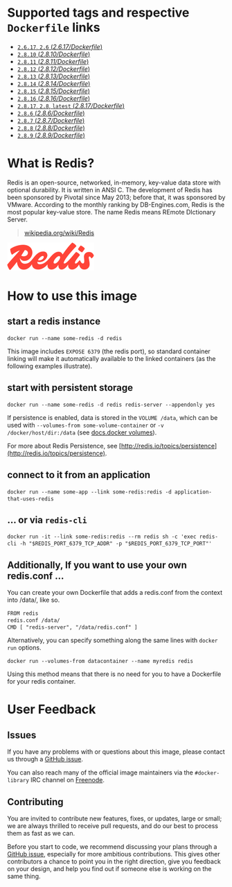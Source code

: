 # Supported tags and respective `Dockerfile` links

- [`2.6.17`, `2.6` (*2.6.17/Dockerfile*)](https://github.com/docker-library/redis/blob/99c172e82ed81af441e13dd48dda2729e19493bc/2.6.17/Dockerfile)
- [`2.8.10` (*2.8.10/Dockerfile*)](https://github.com/docker-library/redis/blob/99c172e82ed81af441e13dd48dda2729e19493bc/2.8.10/Dockerfile)
- [`2.8.11` (*2.8.11/Dockerfile*)](https://github.com/docker-library/redis/blob/99c172e82ed81af441e13dd48dda2729e19493bc/2.8.11/Dockerfile)
- [`2.8.12` (*2.8.12/Dockerfile*)](https://github.com/docker-library/redis/blob/99c172e82ed81af441e13dd48dda2729e19493bc/2.8.12/Dockerfile)
- [`2.8.13` (*2.8.13/Dockerfile*)](https://github.com/docker-library/redis/blob/99c172e82ed81af441e13dd48dda2729e19493bc/2.8.13/Dockerfile)
- [`2.8.14` (*2.8.14/Dockerfile*)](https://github.com/docker-library/redis/blob/99c172e82ed81af441e13dd48dda2729e19493bc/2.8.14/Dockerfile)
- [`2.8.15` (*2.8.15/Dockerfile*)](https://github.com/docker-library/redis/blob/99c172e82ed81af441e13dd48dda2729e19493bc/2.8.15/Dockerfile)
- [`2.8.16` (*2.8.16/Dockerfile*)](https://github.com/docker-library/redis/blob/99c172e82ed81af441e13dd48dda2729e19493bc/2.8.16/Dockerfile)
- [`2.8.17`, `2.8`, `latest` (*2.8.17/Dockerfile*)](https://github.com/docker-library/redis/blob/99c172e82ed81af441e13dd48dda2729e19493bc/2.8.17/Dockerfile)
- [`2.8.6` (*2.8.6/Dockerfile*)](https://github.com/docker-library/redis/blob/99c172e82ed81af441e13dd48dda2729e19493bc/2.8.6/Dockerfile)
- [`2.8.7` (*2.8.7/Dockerfile*)](https://github.com/docker-library/redis/blob/99c172e82ed81af441e13dd48dda2729e19493bc/2.8.7/Dockerfile)
- [`2.8.8` (*2.8.8/Dockerfile*)](https://github.com/docker-library/redis/blob/99c172e82ed81af441e13dd48dda2729e19493bc/2.8.8/Dockerfile)
- [`2.8.9` (*2.8.9/Dockerfile*)](https://github.com/docker-library/redis/blob/99c172e82ed81af441e13dd48dda2729e19493bc/2.8.9/Dockerfile)

# What is Redis?

Redis is an open-source, networked, in-memory, key-value data store with optional durability. It is written in ANSI C. The development of Redis has been sponsored by Pivotal since May 2013; before that, it was sponsored by VMware. According to the monthly ranking by DB-Engines.com, Redis is the most popular key-value store. The name Redis means REmote DIctionary Server.

> [wikipedia.org/wiki/Redis](https://en.wikipedia.org/wiki/Redis)

![logo](https://raw.githubusercontent.com/docker-library/docs/master/redis/logo.png)

# How to use this image

## start a redis instance

    docker run --name some-redis -d redis

This image includes `EXPOSE 6379` (the redis port), so standard container linking will make it automatically available to the linked containers (as the following examples illustrate).

## start with persistent storage

    docker run --name some-redis -d redis redis-server --appendonly yes

If persistence is enabled, data is stored in the `VOLUME /data`, which can be used with `--volumes-from some-volume-container` or `-v /docker/host/dir:/data` (see [docs.docker volumes](http://docs.docker.com/userguide/dockervolumes/)).

For more about Redis Persistence, see [http://redis.io/topics/persistence](http://redis.io/topics/persistence).

## connect to it from an application

    docker run --name some-app --link some-redis:redis -d application-that-uses-redis

## ... or via `redis-cli`

    docker run -it --link some-redis:redis --rm redis sh -c 'exec redis-cli -h "$REDIS_PORT_6379_TCP_ADDR" -p "$REDIS_PORT_6379_TCP_PORT"'

## Additionally, If you want to use your own redis.conf ...

You can create your own Dockerfile that adds a redis.conf from the context into /data/, like so.

    FROM redis
    redis.conf /data/
    CMD [ "redis-server", "/data/redis.conf" ]

Alternatively, you can specify something along the same lines with `docker run` options.

    docker run --volumes-from datacontainer --name myredis redis

Using this method means that there is no need for you to have a Dockerfile for your redis container.

# User Feedback

## Issues

If you have any problems with or questions about this image, please contact us
 through a [GitHub issue](https://github.com/docker-library/redis/issues).

You can also reach many of the official image maintainers via the
`#docker-library` IRC channel on [Freenode](https://freenode.net).

## Contributing

You are invited to contribute new features, fixes, or updates, large or small;
we are always thrilled to receive pull requests, and do our best to process them
as fast as we can.

Before you start to code, we recommend discussing your plans 
through a [GitHub issue](https://github.com/docker-library/redis/issues), especially for more ambitious
contributions. This gives other contributors a chance to point you in the right
direction, give you feedback on your design, and help you find out if someone
else is working on the same thing.
